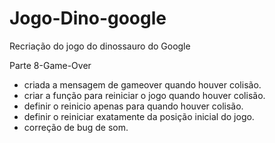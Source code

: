 # Jogo-Dino-google
Recriação do jogo do dinossauro do Google

Parte 8-Game-Over

- criada a mensagem de gameover quando houver colisão.
- criar a função para reiniciar o jogo quando houver colisão.
- definir o reinicio apenas para quando houver colisão.
- definir o reiniciar exatamente da posição inicial do jogo.
- correção de bug de som.


